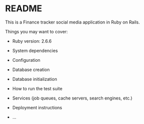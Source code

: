 # README

This is a Finance tracker social media application in Ruby on Rails.

Things you may want to cover:

* Ruby version: 2.6.6

* System dependencies

* Configuration

* Database creation

* Database initialization

* How to run the test suite

* Services (job queues, cache servers, search engines, etc.)

* Deployment instructions

* ...
